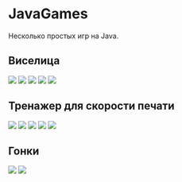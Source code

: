 # JavaGames

Несколько простых игр на Java.  
## Виселица  

<img src="https://i.ibb.co/VvyWt5Y/Screenshot-1.png">
<img src="https://i.ibb.co/xmyyMQW/Screenshot-2.png">
<img src="https://i.ibb.co/YXjCKQx/Screenshot-3.png">
<img src="https://i.ibb.co/4pnFLNM/Screenshot-4.png">
<img src="https://i.ibb.co/pvcYYGZ/Screenshot-5.png">

## Тренажер для скорости печати  

<img src="https://i.ibb.co/gvnjsVz/Screenshot-6.png">
<img src="https://i.ibb.co/j3xsKWs/Screenshot-7.png">
<img src="https://i.ibb.co/D1QTKbK/Screenshot-8.png">
<img src="https://i.ibb.co/QXc5WHT/Screenshot-9.png">
<img src="https://i.ibb.co/XD9T0Q2/Screenshot-10.png">

## Гонки  

<img src="https://i.ibb.co/0Mh0vfh/Screenshot-11.png">
<img src="https://i.ibb.co/gPJwTyk/Screenshot-12.png">
